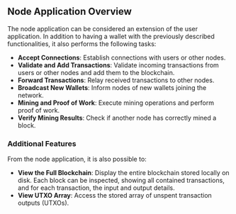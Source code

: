 ## Node Application Overview

The node application can be considered an extension of the user application. In addition to having a wallet with the
previously described functionalities, it also performs the following tasks:

- **Accept Connections**: Establish connections with users or other nodes.
- **Validate and Add Transactions**: Validate incoming transactions from users or other nodes and add them to the
  blockchain.
- **Forward Transactions**: Relay received transactions to other nodes.
- **Broadcast New Wallets**: Inform nodes of new wallets joining the network.
- **Mining and Proof of Work**: Execute mining operations and perform proof of work.
- **Verify Mining Results**: Check if another node has correctly mined a block.

### Additional Features

From the node application, it is also possible to:

- **View the Full Blockchain**: Display the entire blockchain stored locally on disk. Each block can be inspected,
  showing all contained transactions, and for each transaction, the input and output details.
- **View UTXO Array**: Access the stored array of unspent transaction outputs (UTXOs).